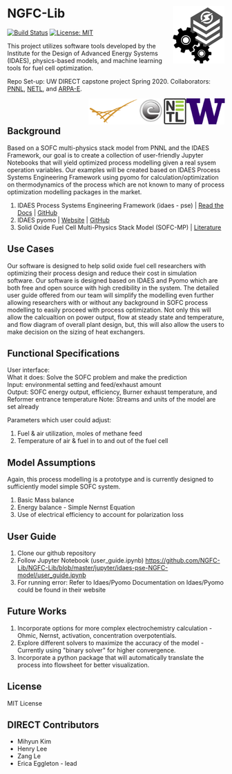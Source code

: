 # NGFC-Lib <img src="./assets/images/team-logo.png" alt="team-logo" width="120" img align="right">

[![Build Status](https://travis-ci.org/NGFC-Lib/NGFC-Lib.svg?branch=master)](https://travis-ci.org/NGFC-Lib/NGFC-Lib)
[![License: MIT](https://img.shields.io/badge/License-MIT-yellow.svg)](https://opensource.org/licenses/MIT)

This project utilizes software tools developed by the Institute for the Design of Advanced Energy Systems (IDAES), physics-based models, and machine learning tools for fuel cell optimization.

Repo Set-up: UW DIRECT capstone project Spring 2020. Collaborators: [PNNL](https://www.pnnl.gov/), [NETL](https://www.netl.doe.gov/), and [ARPA-E](https://arpa-e.energy.gov/).

<img src="./assets/images/UW-logo.png" alt="UW-logo" height="60" img align="right"> <img src="./assets/images/NETL-logo.jpg" alt="NETL-logo" height="60" img align="right"> <img src="./assets/images/ARPA-E-logo.jpg" alt="ARPA-E-logo" height="60" img align="right"> <img src="./assets/images/PNNL-logo.png" alt="PNNL-logo" height="60" img align="right" > 
<br/><br/>

## Background
Based on a SOFC multi-physics stack model from PNNL and the IDAES Framework, our goal is to create a collection of user-friendly Jupyter Notebooks that will yield optimized process modelling given a real sysem operation variables. Our examples will be created based on IDAES Process Systems Engineering Framework using pyomo for calculation/optimization on thermodynamics of the process which are not known to many of process optimization modelling packages in the market. 

1. IDAES Process Systems Engineering Framework (idaes - pse) | [Read the Docs](https://idaes-pse.readthedocs.io/en/stable/) |  [GitHub](https://github.com/IDAES/idaes-pse)
2. IDAES pyomo | [Website](http://www.pyomo.org/installation/) | [GitHub](https://github.com/IDAES/pyomo)
3. Solid Oxide Fuel Cell Multi-Physics Stack Model (SOFC-MP) | [Literature](https://doi.org/10.1016/j.jpowsour.2010.11.123) 

## Use Cases
Our software is designed to help solid oxide fuel cell researchers with optimizing their process design and reduce their cost in simulation software. Our software is designed based on IDAES and Pyomo which are both free and open source with high credibility in the system. The detailed user guide offered from our team will simplify the modelling even further allowing researchers with or without any background in SOFC process modelling to easily proceed with process optimization. 
Not only this will allow the calcualtion on power output, flow at steady state and temperature, and flow diagram of overall plant design, but, this will also allow the users to make decision on the sizing of heat exchangers.

## Functional Specifications
User interface:  
What it does: Solve the SOFC problem and make the prediction  
Input: environmental setting and feed/exhaust amount  
Output: SOFC energy output, efficiency, Burner exhaust temperature, and Reformer entrance temperature 
Note: Streams and units of the model are set already

Parameters which user could adjust: 
1. Fuel & air utilization, moles of methane feed
2. Temperature of air & fuel in to and out of the fuel cell


## Model Assumptions
Again, this process modelling is a prototype and is currently designed to sufficiently model simple SOFC system. 

1. Basic Mass balance
2. Energy balance - Simple Nernst Equation
3. Use of electrical efficiency to account for polarization loss

## User Guide

1. Clone our github repository
2. Follow Jupyter Notebook (user_guide.ipynb) https://github.com/NGFC-Lib/NGFC-Lib/blob/master/jupyter/idaes-pse-NGFC-model/user_guide.ipynb
3. For running error: Refer to Idaes/Pyomo
Documentation on Idaes/Pyomo could be found in their website

## Future Works
1. Incorporate options for more complex electrochemistry calculation - Ohmic, Nernst, activation, concentration overpotentials.
2. Explore different solvers to maximize the accuracy of the model - Currently using "binary solver" for higher convergence.
3. Incorporate a python package that will automatically translate the process into flowsheet for better visualization.

## License
MIT License

## DIRECT Contributors
* Mihyun Kim
* Henry Lee
* Zang Le
* Erica Eggleton - lead
